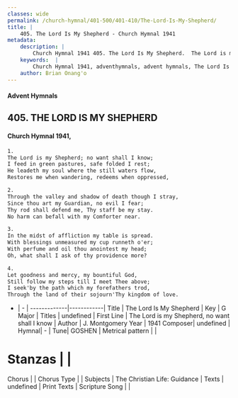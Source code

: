 ```yaml
---
classes: wide
permalink: /church-hymnal/401-500/401-410/The-Lord-Is-My-Shepherd/
title: |
    405. The Lord Is My Shepherd - Church Hymnal 1941
metadata:
    description: |
        Church Hymnal 1941 405. The Lord Is My Shepherd.  The Lord is my Shepherd; no want shall I know;  I feed in green pastures, safe folded I rest;  He leadeth my soul where the still waters flow,  Restores me when wandering, redeems when oppressed, 
    keywords:  |
        Church Hymnal 1941, adventhymnals, advent hymnals, The Lord Is My Shepherd, The Lord is my Shepherd, no want shall I know. 
    author: Brian Onang'o
---
```


#### Advent Hymnals
## 405. THE LORD IS MY SHEPHERD
####  Church Hymnal 1941,

```txt
1.
The Lord is my Shepherd; no want shall I know; 
I feed in green pastures, safe folded I rest; 
He leadeth my soul where the still waters flow, 
Restores me when wandering, redeems when oppressed, 

2.
Through the valley and shadow of death though I stray, 
Since thou art my Guardian, no evil I fear; 
Thy rod shall defend me, Thy staff be my stay. 
No harm can befall with my Comforter near. 

3.
In the midst of affliction my table is spread. 
With blessings unmeasured my cup runneth o'er; 
With perfume and oil thou anointest my head; 
Oh, what shall I ask of thy providence more? 

4.
Let goodness and mercy, my bountiful God, 
Still follow my steps till I meet Thee above; 
I seek'by the path which my forefathers trod, 
Through the land of their sojourn'Thy kingdom of love.

```

- |   -  |
-------------|------------|
Title | The Lord Is My Shepherd |
Key | G Major |
Titles | undefined |
First Line | The Lord is my Shepherd, no want shall I know |
Author | J. Montgomery
Year | 1941
Composer| undefined |
Hymnal|  - |
Tune| GOSHEN |
Metrical pattern | |
# Stanzas |  |
Chorus |  |
Chorus Type |  |
Subjects | The Christian Life: Guidance |
Texts | undefined |
Print Texts | 
Scripture Song |  |
    
